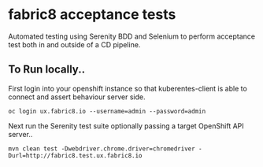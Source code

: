 # fabric8 acceptance tests

Automated testing using Serenity BDD and Selenium to perform acceptance test both in and outside of a CD pipeline.

## To Run locally..

First login into your openshift instance so that kuberentes-client is able to connect and assert behaviour server side.

```
oc login ux.fabric8.io --username=admin --password=admin
```

Next run the Serenity test suite optionally passing a target OpenShift API server..

```
mvn clean test -Dwebdriver.chrome.driver=chromedriver -Durl=http://fabric8.test.ux.fabric8.io
```